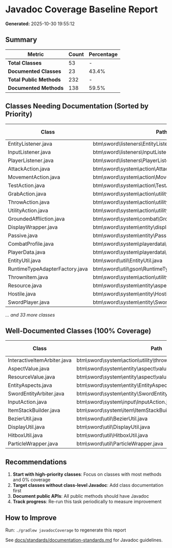 # Javadoc Coverage Baseline Report

**Generated:** 2025-10-30 19:55:12

## Summary

| Metric | Count | Percentage |
|--------|-------|------------|
| **Total Classes** | 53 | - |
| **Documented Classes** | 23 | 43.4% |
| **Total Public Methods** | 232 | - |
| **Documented Methods** | 138 | 59.5% |

## Classes Needing Documentation (Sorted by Priority)

| Class | Path | Class Doc | Methods | Documented | Coverage |
|-------|------|-----------|---------|------------|----------|
| EntityListener.java | btm\sword\listeners\EntityListener.java | ✓ | 4 | 0 | 0% |
| InputListener.java | btm\sword\listeners\InputListener.java | ✓ | 11 | 0 | 0% |
| PlayerListener.java | btm\sword\listeners\PlayerListener.java | ✓ | 9 | 0 | 0% |
| AttackAction.java | btm\sword\system\action\AttackAction.java | ✓ | 2 | 0 | 0% |
| MovementAction.java | btm\sword\system\action\MovementAction.java | ✓ | 7 | 0 | 0% |
| TestAction.java | btm\sword\system\action\TestAction.java | ✗ | 6 | 0 | 0% |
| GrabAction.java | btm\sword\system\action\utility\GrabAction.java | ✓ | 2 | 0 | 0% |
| ThrowAction.java | btm\sword\system\action\utility\thrown\ThrowAction.java | ✓ | 1 | 0 | 0% |
| UtilityAction.java | btm\sword\system\action\utility\UtilityAction.java | ✓ | 4 | 0 | 0% |
| GroundedAffliction.java | btm\sword\system\combat\GroundedAffliction.java | ✓ | 2 | 0 | 0% |
| DisplayWrapper.java | btm\sword\system\entity\display\DisplayWrapper.java | ✗ | 1 | 0 | 0% |
| Passive.java | btm\sword\system\entity\Passive.java | ✓ | 2 | 0 | 0% |
| CombatProfile.java | btm\sword\system\playerdata\CombatProfile.java | ✗ | 6 | 0 | 0% |
| PlayerData.java | btm\sword\system\playerdata\PlayerData.java | ✗ | 3 | 0 | 0% |
| EntityUtil.java | btm\sword\util\EntityUtil.java | ✓ | 1 | 0 | 0% |
| RuntimeTypeAdapterFactory.java | btm\sword\util\gson\RuntimeTypeAdapterFactory.java | ✗ | 4 | 0 | 0% |
| ThrownItem.java | btm\sword\system\action\utility\thrown\ThrownItem.java | ✗ | 22 | 13 | 59% |
| Resource.java | btm\sword\system\entity\aspect\Resource.java | ✗ | 19 | 13 | 68% |
| Hostile.java | btm\sword\system\entity\Hostile.java | ✗ | 16 | 11 | 69% |
| SwordPlayer.java | btm\sword\system\entity\SwordPlayer.java | ✗ | 34 | 27 | 79% |

*... and 33 more classes*

## Well-Documented Classes (100% Coverage)

| Class | Path | Methods Documented |
|-------|------|--------------------|
| InteractiveItemArbiter.java | btm\sword\system\action\utility\thrown\InteractiveItemArbiter.java | 0 |
| AspectValue.java | btm\sword\system\entity\aspect\value\AspectValue.java | 2 |
| ResourceValue.java | btm\sword\system\entity\aspect\value\ResourceValue.java | 4 |
| EntityAspects.java | btm\sword\system\entity\EntityAspects.java | 32 |
| SwordEntityArbiter.java | btm\sword\system\entity\SwordEntityArbiter.java | 0 |
| InputAction.java | btm\sword\system\input\InputAction.java | 4 |
| ItemStackBuilder.java | btm\sword\system\item\ItemStackBuilder.java | 10 |
| BezierUtil.java | btm\sword\util\BezierUtil.java | 0 |
| DisplayUtil.java | btm\sword\util\DisplayUtil.java | 0 |
| HitboxUtil.java | btm\sword\util\HitboxUtil.java | 0 |
| ParticleWrapper.java | btm\sword\util\ParticleWrapper.java | 1 |

## Recommendations

1. **Start with high-priority classes**: Focus on classes with most methods and 0% coverage
2. **Target classes without class-level Javadoc**: Add class documentation first
3. **Document public APIs**: All public methods should have Javadoc
4. **Track progress**: Re-run this task periodically to measure improvement

## How to Improve

Run: `./gradlew javadocCoverage` to regenerate this report

See [docs/standards/documentation-standards.md](../standards/documentation-standards.md) for Javadoc guidelines.
